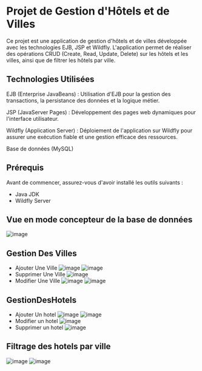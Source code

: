 # Projet de Gestion d'Hôtels et de Villes

Ce projet est une application de gestion d'hôtels et de villes développée avec les technologies EJB, JSP et Wildfly. L'application permet de réaliser des opérations CRUD (Create, Read, Update, Delete) sur les hôtels et les villes, ainsi que de filtrer les hôtels par ville.


## Technologies Utilisées

EJB (Enterprise JavaBeans) :
Utilisation d'EJB pour la gestion des transactions, la persistance des données et la logique métier.

JSP (JavaServer Pages) :
Développement des pages web dynamiques pour l'interface utilisateur.

Wildfly (Application Server) :
Déploiement de l'application sur Wildfly pour assurer une exécution fiable et une gestion efficace des ressources.

Base de données (MySQL)


## Prérequis

Avant de commencer, assurez-vous d'avoir installé les outils suivants :

- Java JDK 
- Wildfly Server 


## Vue en mode concepteur de la base de données
![image](https://github.com/issamlahrech/GestionDesHotels/assets/147448984/a2c42e80-7775-467b-8899-15f6db6a3ff2)





## Gestion Des Villes
- Ajouter Une Ville
![image](https://github.com/issamlahrech/GestionDesHotels/assets/147448984/a1577d9d-1145-42fd-8a0a-b576166a5f0a)
![image](https://github.com/issamlahrech/GestionDesHotels/assets/147448984/6d42300a-6c3f-40f4-b355-5eeb570151d0)
- Supprimer Une Ville
![image](https://github.com/issamlahrech/GestionDesHotels/assets/147448984/3868dd8d-c624-48ff-9392-eb05e5b5c955)
- Modifier Une Ville
![image](https://github.com/issamlahrech/GestionDesHotels/assets/147448984/49713d86-3ccb-402b-9ee6-9629b06dfd50)
![image](https://github.com/issamlahrech/GestionDesHotels/assets/147448984/db4d3f79-c99e-4716-b80f-9e6b586a2f89)

## GestionDesHotels
- Ajouter Un hotel
![image](https://github.com/issamlahrech/GestionDesHotels/assets/147448984/ed22de4c-3d39-4b32-a50b-de78645e355d)
![image](https://github.com/issamlahrech/GestionDesHotels/assets/147448984/2e8c42cc-da43-4e81-bb09-704521b7ba81)
- Modifier un hotel
![image](https://github.com/issamlahrech/GestionDesHotels/assets/147448984/05ca248d-d550-419f-a351-224f5c110d1c)
- Supprimer un hotel
![image](https://github.com/issamlahrech/GestionDesHotels/assets/147448984/b70a1504-4e4b-4ec4-89e9-5e99945e56d0)

## Filtrage des hotels par ville
![image](https://github.com/issamlahrech/GestionDesHotels/assets/147448984/dab542ac-7cbc-4eb0-93d2-d775d35cc85c)
![image](https://github.com/issamlahrech/GestionDesHotels/assets/147448984/577e84fc-36bf-495b-ae09-5338cf10376a)








